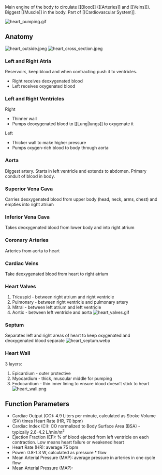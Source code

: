 Main engine of the body to circulate [[Blood]] ([[Arteries]] and [[Veins]]).
Biggest [[Muscle]] in the body.
Part of [[Cardiovascular System]].

![heart_pumping.gif](heart_pumping.gif)

## Anatomy

![heart_outside.jpeg](heart_outside.jpeg)
![heart_cross_section.jpeg](heart_cross_section.jpeg)

### Left and Right Atria

Reservoirs, keep blood and when contracting push it to ventricles.

* Right receives deoxygenated blood
* Left receives oxygenated blood

### Left and Right Ventricles

Right

* Thinner wall
* Pumps deoxygenated blood to [[Lung|lungs]] to oxygenate it

Left

* Thicker wall to make higher pressure
* Pumps oxygen-rich blood to body through aorta

### Aorta

Biggest artery. Starts in left ventricle and extends to abdomen.
Primary conduit of blood in body.

### Superior Vena Cava

Carries deoxygenated blood from upper body (head, neck, arms, chest) and empties into right atrium

### Inferior Vena Cava

Takes deoxygenated blood from lower body and into right atrium

### Coronary Arteries

Arteries from aorta to heart

### Cardiac Veins

Take deoxygenated blood from heart to right atrium

### Heart Valves

1. Tricuspid - between right atrium and right ventricle
2. Pulmonary - between right ventricle and pulmonary artery
3. Mitral - between left atrium and left ventricle
4. Aortic - between left ventricle and aorta
   ![heart_valves.gif](heart_valves.gif)

### Septum

Separates left and right areas of heart to keep oxygenated and deoxygenated blood separate
![heart_septum.webp](heart_septum.webp)

### Heart Wall

3 layers:

1. Epicardium - outer protective
2. Myocardium - thick, muscular middle for pumping
3. Endocardium - thin inner lining to ensure blood doesn’t stick to heart
   ![heart_wall.png](heart_wall.png)

## Function Parameters

* Cardiac Output (CO): 4.9 Liters per minute, calculated as Stroke Volume (SV) times Heart Rate (HR, 70 bpm)
* Cardiac Index (CI): CO normalized to Body Surface Area (BSA) - typically 2.6-4.2 L/min/m<sup>2</sup>
* Ejection Fraction (EF): % of blood ejected from left ventricle on each contraction. Low means heart failure or weakened heart
* Heart Rate (HR): average 75 bpm
* Power: 0.8-1.3 W, calculated as pressure \* flow
* Mean Arterial Pressure (MAP): average pressure in arteries in one cycle flow
* Mean Arterial Pressure (MAP):
